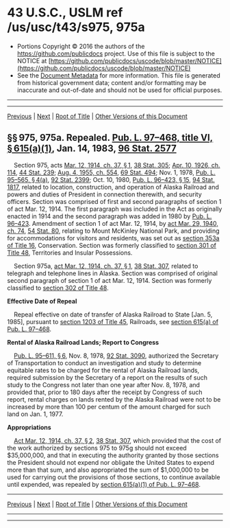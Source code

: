 ---
---

# 43 U.S.C., USLM ref /us/usc/t43/s975, 975a

* Portions Copyright © 2016 the authors of the https://github.com/publicdocs project.
  Use of this file is subject to the NOTICE at [https://github.com/publicdocs/uscode/blob/master/NOTICE](https://github.com/publicdocs/uscode/blob/master/NOTICE)
* See the [Document Metadata](././../../../..//README.md) for more information.
  This file is generated from historical government data; content and/or formatting may be inaccurate and out-of-date and should not be used for official purposes.

----------
----------

[Previous](./../../../..//us/usc/t43/ch22/m__us_usc_t43_s971e.md) | [Next](./../../../..//us/usc/t43/ch22/m__us_usc_t43_s975b.md) | [Root of Title](./../../../../) | [Other Versions of this Document](https://publicdocs.github.io/go/links?ns=uslm&ref=%2Fus%2Fusc%2Ft43%2Fs975%2C+975a)

## §§ 975, 975a. Repealed. [Pub. L. 97–468, title VI, § 615(a)(1)][/us/pl/97/468/s615/a/1], Jan. 14, 1983, [96 Stat. 2577][/us/stat/96/2577]

    Section 975, acts [Mar. 12, 1914, ch. 37, § 1][/us/act/1914-03-12/ch37/s1], [38 Stat. 305][/us/stat/38/305]; [Apr. 10, 1926, ch. 114][/us/act/1926-04-10/ch114], [44 Stat. 239][/us/stat/44/239]; [Aug. 4, 1955, ch. 554][/us/act/1955-08-04/ch554], [69 Stat. 494][/us/stat/69/494]; Nov. 1, 1978, [Pub. L. 95–565, § 4(a)][/us/pl/95/565/s4/a], [92 Stat. 2399][/us/stat/92/2399]; Oct. 10, 1980, [Pub. L. 96–423, § 15][/us/pl/96/423/s15], [94 Stat. 1817][/us/stat/94/1817], related to location, construction, and operation of Alaska Railroad and powers and duties of President in connection therewith, and security officers. Section was comprised of first and second paragraphs of section 1 of act Mar. 12, 1914. The first paragraph was included in the Act as originally enacted in 1914 and the second paragraph was added in 1980 by [Pub. L. 96–423][/us/pl/96/423]. Amendment of section 1 of act Mar. 12, 1914, by [act Mar. 29, 1940, ch. 74][/us/act/1940-03-29/ch74], [54 Stat. 80][/us/stat/54/80], relating to Mount McKinley National Park, and providing for accommodations for visitors and residents, was set out as [section 353a of Title 16][/us/usc/t16/s353a], Conservation. Section was formerly classified to [section 301 of Title 48][/us/usc/t48/s301], Territories and Insular Possessions.

    Section 975a, [act Mar. 12, 1914, ch. 37, § 1][/us/act/1914-03-12/ch37/s1], [38 Stat. 307][/us/stat/38/307], related to telegraph and telephone lines in Alaska. Section was comprised of original second paragraph of section 1 of act Mar. 12, 1914. Section was formerly classified to [section 302 of Title 48][/us/usc/t48/s302].

 __Effective Date of Repeal__ 

    Repeal effective on date of transfer of Alaska Railroad to State \[Jan. 5, 1985\], pursuant to [section 1203 of Title 45][/us/usc/t45/s1203], Railroads, see [section 615(a) of Pub. L. 97–468][/us/pl/97/468/s615/a].

 __Rental of Alaska Railroad Lands; Report to Congress__ 

    [Pub. L. 95–611, § 6][/us/pl/95/611/s6], Nov. 8, 1978, [92 Stat. 3090][/us/stat/92/3090], authorized the Secretary of Transportation to conduct an investigation and study to determine equitable rates to be charged for the rental of Alaska Railroad lands, required submission by the Secretary of a report on the results of such study to the Congress not later than one year after Nov. 8, 1978, and provided that, prior to 180 days after the receipt by Congress of such report, rental charges on lands rented by the Alaska Railroad were not to be increased by more than 100 per centum of the amount charged for such land on Jan. 1, 1977.

 __Appropriations__ 

    [Act Mar. 12, 1914, ch. 37, § 2][/us/act/1914-03-12/ch37/s2], [38 Stat. 307][/us/stat/38/307], which provided that the cost of the work authorized by sections 975 to 975g should not exceed $35,000,000, and that in executing the authority granted by those sections the President should not expend nor obligate the United States to expend more than that sum, and also appropriated the sum of $1,000,000 to be used for carrying out the provisions of those sections, to continue available until expended, was repealed by [section 615(a)(1) of Pub. L. 97–468][/us/pl/97/468/s615/a/1].

----------

[Previous](./../../../..//us/usc/t43/ch22/m__us_usc_t43_s971e.md) | [Next](./../../../..//us/usc/t43/ch22/m__us_usc_t43_s975b.md) | [Root of Title](./../../../../) | [Other Versions of this Document](https://publicdocs.github.io/go/links?ns=uslm&ref=%2Fus%2Fusc%2Ft43%2Fs975%2C+975a)

----------
----------

[/us/pl/97/468/s615/a/1]: https://publicdocs.github.io/go/links?ns=uslm&ref=%2Fus%2Fpl%2F97%2F468%2Fs615%2Fa%2F1
[/us/stat/96/2577]: https://publicdocs.github.io/go/links?ns=uslm&ref=%2Fus%2Fstat%2F96%2F2577
[/us/act/1914-03-12/ch37/s1]: https://publicdocs.github.io/go/links?ns=uslm&ref=%2Fus%2Fact%2F1914-03-12%2Fch37%2Fs1
[/us/stat/38/305]: https://publicdocs.github.io/go/links?ns=uslm&ref=%2Fus%2Fstat%2F38%2F305
[/us/act/1926-04-10/ch114]: https://publicdocs.github.io/go/links?ns=uslm&ref=%2Fus%2Fact%2F1926-04-10%2Fch114
[/us/stat/44/239]: https://publicdocs.github.io/go/links?ns=uslm&ref=%2Fus%2Fstat%2F44%2F239
[/us/act/1955-08-04/ch554]: https://publicdocs.github.io/go/links?ns=uslm&ref=%2Fus%2Fact%2F1955-08-04%2Fch554
[/us/stat/69/494]: https://publicdocs.github.io/go/links?ns=uslm&ref=%2Fus%2Fstat%2F69%2F494
[/us/pl/95/565/s4/a]: https://publicdocs.github.io/go/links?ns=uslm&ref=%2Fus%2Fpl%2F95%2F565%2Fs4%2Fa
[/us/stat/92/2399]: https://publicdocs.github.io/go/links?ns=uslm&ref=%2Fus%2Fstat%2F92%2F2399
[/us/pl/96/423/s15]: https://publicdocs.github.io/go/links?ns=uslm&ref=%2Fus%2Fpl%2F96%2F423%2Fs15
[/us/stat/94/1817]: https://publicdocs.github.io/go/links?ns=uslm&ref=%2Fus%2Fstat%2F94%2F1817
[/us/pl/96/423]: https://publicdocs.github.io/go/links?ns=uslm&ref=%2Fus%2Fpl%2F96%2F423
[/us/act/1940-03-29/ch74]: https://publicdocs.github.io/go/links?ns=uslm&ref=%2Fus%2Fact%2F1940-03-29%2Fch74
[/us/stat/54/80]: https://publicdocs.github.io/go/links?ns=uslm&ref=%2Fus%2Fstat%2F54%2F80
[/us/usc/t16/s353a]: https://publicdocs.github.io/go/links?ns=uslm&ref=%2Fus%2Fusc%2Ft16%2Fs353a
[/us/usc/t48/s301]: https://publicdocs.github.io/go/links?ns=uslm&ref=%2Fus%2Fusc%2Ft48%2Fs301
[/us/act/1914-03-12/ch37/s1]: https://publicdocs.github.io/go/links?ns=uslm&ref=%2Fus%2Fact%2F1914-03-12%2Fch37%2Fs1
[/us/stat/38/307]: https://publicdocs.github.io/go/links?ns=uslm&ref=%2Fus%2Fstat%2F38%2F307
[/us/usc/t48/s302]: https://publicdocs.github.io/go/links?ns=uslm&ref=%2Fus%2Fusc%2Ft48%2Fs302
[/us/usc/t45/s1203]: https://publicdocs.github.io/go/links?ns=uslm&ref=%2Fus%2Fusc%2Ft45%2Fs1203
[/us/pl/97/468/s615/a]: https://publicdocs.github.io/go/links?ns=uslm&ref=%2Fus%2Fpl%2F97%2F468%2Fs615%2Fa
[/us/pl/95/611/s6]: https://publicdocs.github.io/go/links?ns=uslm&ref=%2Fus%2Fpl%2F95%2F611%2Fs6
[/us/stat/92/3090]: https://publicdocs.github.io/go/links?ns=uslm&ref=%2Fus%2Fstat%2F92%2F3090
[/us/act/1914-03-12/ch37/s2]: https://publicdocs.github.io/go/links?ns=uslm&ref=%2Fus%2Fact%2F1914-03-12%2Fch37%2Fs2
[/us/stat/38/307]: https://publicdocs.github.io/go/links?ns=uslm&ref=%2Fus%2Fstat%2F38%2F307
[/us/pl/97/468/s615/a/1]: https://publicdocs.github.io/go/links?ns=uslm&ref=%2Fus%2Fpl%2F97%2F468%2Fs615%2Fa%2F1


